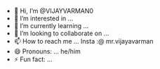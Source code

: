 - 👋 Hi, I’m @VIJAYVARMAN0
- 👀 I’m interested in ...
- 🌱 I’m currently learning ...
- 💞️ I’m looking to collaborate on ...
- 📫 How to reach me ... Insta :@ mr.vijayavarman
- 😄 Pronouns: ... he/him
- ⚡ Fun fact: ...

<!---
VIJAYVARMAN0/VIJAYVARMAN0 is a ✨ special ✨ repository because its `README.md` (this file) appears on your GitHub profile.
You can click the Preview link to take a look at your changes.
--->

